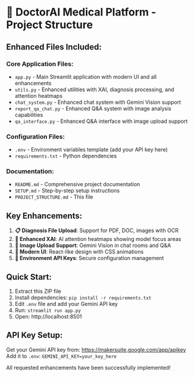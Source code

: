 # 📁 DoctorAI Medical Platform - Project Structure

## Enhanced Files Included:

### Core Application Files:
- `app.py` - Main Streamlit application with modern UI and all enhancements
- `utils.py` - Enhanced utilities with XAI, diagnosis processing, and attention heatmaps
- `chat_system.py` - Enhanced chat system with Gemini Vision support
- `report_qa_chat.py` - Enhanced Q&A system with image analysis capabilities
- `qa_interface.py` - Enhanced Q&A interface with image upload support

### Configuration Files:
- `.env` - Environment variables template (add your API key here)
- `requirements.txt` - Python dependencies

### Documentation:
- `README.md` - Comprehensive project documentation
- `SETUP.md` - Step-by-step setup instructions
- `PROJECT_STRUCTURE.md` - This file

## Key Enhancements:

1. **📋 Diagnosis File Upload**: Support for PDF, DOC, images with OCR
2. **🎯 Enhanced XAI**: AI attention heatmaps showing model focus areas  
3. **📸 Image Upload Support**: Gemini Vision in chat rooms and Q&A
4. **🎨 Modern UI**: React-like design with CSS animations
5. **🔐 Environment API Keys**: Secure configuration management

## Quick Start:

1. Extract this ZIP file
2. Install dependencies: `pip install -r requirements.txt`
3. Edit `.env` file and add your Gemini API key
4. Run: `streamlit run app.py`
5. Open: http://localhost:8501

## API Key Setup:

Get your Gemini API key from: https://makersuite.google.com/app/apikey
Add it to `.env`: `GEMINI_API_KEY=your_key_here`

All requested enhancements have been successfully implemented!

